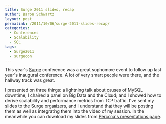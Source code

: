 ```yaml
---
title: Surge 2011 slides, recap
author: Baron Schwartz
layout: post
permalink: /2011/10/06/surge-2011-slides-recap/
categories:
  - Conferences
  - Scalability
  - SQL
tags:
  - Surge2011
  - surgecon
---
```

This year's [Surge][1] conference was a great sophomore event to follow up last year's inaugural conference. A lot of very smart people were there, and the hallway track was great.

I presented on three things: a lightning talk about causes of MySQL downtime; I chaired a panel on Big Data and the Cloud; and I showed how to derive scalability and performance metrics from TCP traffic. I've sent my slides to the Surge organizers, and I understand that they will be posting them as well as integrating them into the video of my session. In the meanwhile you can download my slides from [Percona's presentations page][2].

 [1]: http://omniti.com/surge/2011/
 [2]: http://www.percona.com/about-us/presentations/
